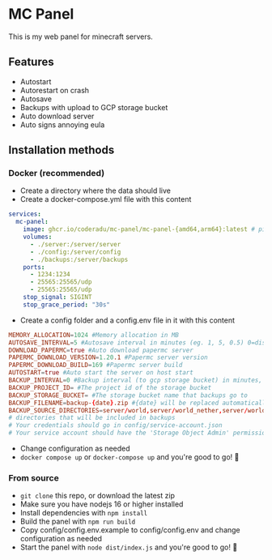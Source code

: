 # MC Panel

This is my web panel for minecraft servers.

## Features

- Autostart
- Autorestart on crash
- Autosave
- Backups with upload to GCP storage bucket
- Auto download server
- Auto signs annoying eula

## Installation methods

### Docker (recommended)

- Create a directory where the data should live
- Create a docker-compose.yml file with this content

```yaml
services:
  mc-panel:
    image: ghcr.io/coderadu/mc-panel/mc-panel-{amd64,arm64}:latest # pick your architecture using uname -p (amd64 is x86_64 and arm64 is aarch64)
    volumes:
      - ./server:/server/server
      - ./config:/server/config
      - ./backups:/server/backups
    ports:
      - 1234:1234
      - 25565:25565/udp
      - 25565:25565/udp
    stop_signal: SIGINT
    stop_grace_period: "30s"
```

- Create a config folder and a config.env file in it with this content

```conf
MEMORY_ALLOCATION=1024 #Memory allocation in MB
AUTOSAVE_INTERVAL=5 #Autosave interval in minutes (eg. 1, 5, 0.5) 0=disabled
DOWNLOAD_PAPERMC=true #Auto download papermc server
PAPERMC_DOWNLOAD_VERSION=1.20.1 #Papermc server version
PAPERMC_DOWNLOAD_BUILD=169 #Papermc server build
AUTOSTART=true #Auto start the server on host start
BACKUP_INTERVAL=0 #Backup interval (to gcp storage bucket) in minutes, 0=disabled
BACKUP_PROJECT_ID= #The project id of the storage bucket
BACKUP_STORAGE_BUCKET= #The storage bucket name that backups go to
BACKUP_FILENAME=backup-{date}.zip #{date} will be replaced automatically
BACKUP_SOURCE_DIRECTORIES=server/world,server/world_nether,server/world_the_end #comma-separated
# directories that will be included in backups
# Your credentials should go in config/service-account.json
# Your service account should have the 'Storage Object Admin' permission
```

- Change configuration as needed
- `docker compose up` or `docker-compose up` and you're good to go! 🎉

### From source

- `git clone` this repo, or download the latest zip
- Make sure you have nodejs 16 or higher installed
- Install dependencies with `npm install`
- Build the panel with `npm run build`
- Copy config/config.env.example to config/config.env and change configuration as needed
- Start the panel with `node dist/index.js` and you're good to go! 🎉
